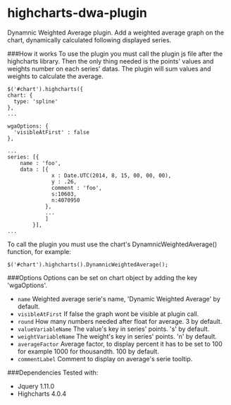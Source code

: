 highcharts-dwa-plugin
=====================

Dynamnic Weighted Average plugin. Add a weighted average graph on the chart, dynamically calculated following displayed series.

###How it works
To use the plugin you must call the plugin js file after the highcharts library. Then the only thing needed is the points' values and weights number on each series' datas. The plugin will sum values and weights to calculate the average.

```
$('#chart').highcharts({
chart: {
  type: 'spline'
},
... 

wgaOptions: {
  'visibleAtFirst' : false          
},

...
series: [{
    name : 'foo',
    data : [{
              x : Date.UTC(2014, 8, 15, 00, 00, 00),
              y : .26,
              comment : 'foo',
              s:10603,
              n:4070950
            }, 
            ... 
            ]
        }],
...
```

To call the plugin you must use the chart's DynamnicWeightedAverage() function, for example:
```
$('#chart').highcharts().DynamnicWeightedAverage();
```


###Options
Options can be set on chart object by adding the key 'wgaOptions'.
* `name`
Weighted average serie's name, 'Dynamic Weighted Average' by default.
* `visibleAtFirst`
If false the graph wont be visible at plugin call.
* `round`
How many numbers needed after float for average. 3 by default.
* `valueVariableName`
The value's key in series' points. 's' by default.
* `weightVariableName`
The weight's key in series' points. 'n' by default.
* `averageFactor`
Average factor, to display percent it has to be set to 100 for example 1000 for thousandth. 100 by default.
* `commentLabel`
Comment to display on average's serie tooltip.

###Dependencies
Tested with:
* Jquery 1.11.0
* Highcharts 4.0.4


